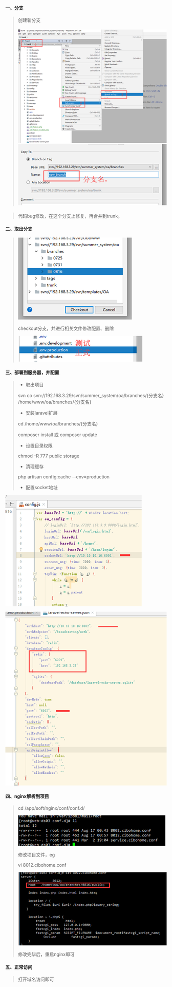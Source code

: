 #### 一、分支

> 创建新分支
>
> #### ![](/assets/新建分支.png)![](/assets/分支命名.png)

#### 

> 代码bug修改，在这个分支上修复，再合并到trunk。

#### 二、取出分支

> ![](/assets/取出分支.png)
>
> checkout分支，并进行相关文件修改配置、删除
>
> ![](/assets/配置文件.png)

#### 三、部署到服务器，并配置

> * 取出项目
>
> svn co svn://192.168.3.29/svn/summer\_system/oa/branches/{分支名} /home/www/oa/branches/{分支名}
>
> * 安装laravel扩展
>
> cd /home/www/oa/branches/{分支名}
>
> composer install  或 composer update
>
> * 设置目录权限
>
> chmod -R 777 public storage
>
> * 清理缓存
>
> php artisan config:cache  --env=production
>
> * 配置socket地址

![](/assets/socket.png)

![](/assets/laravel-echo-server.png)

#### 四、nginx解析到项目

> cd /app/soft/nginx/conf/conf.d/
>
> ![](/assets/nginx.png)
>
> 修改项目文件，eg
>
> vi 8012.cibohome.conf
>
> ![](/assets/8012.png)
>
> 修改完毕后，重启nginx即可

#### 五、正常访问

> 打开域名访问即可



